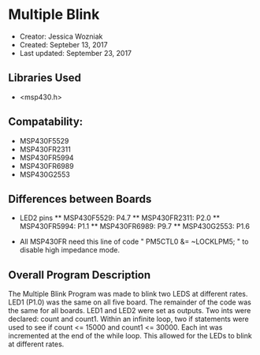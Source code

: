 # Multiple Blink
* Creator: Jessica Wozniak
* Created: Septeber 13, 2017
* Last updated: September 23, 2017

## Libraries Used
* <msp430.h>

## Compatability:
* MSP430F5529
* MSP430FR2311
* MSP430FR5994
* MSP430FR6989
* MSP430G2553

## Differences between Boards
* LED2 pins
** MSP430F5529: P4.7 
** MSP430FR2311: P2.0
** MSP430FR5994: P1.1
** MSP430FR6989: P9.7
** MSP430G2553: P1.6

* All MSP430FR need this line of code " PM5CTL0 &= ~LOCKLPM5; " to disable high impedance mode.

## Overall Program Description
The Multiple Blink Program was made to blink two LEDS at different rates. LED1 (P1.0) was the same on all five board. The remainder of the code was the same for all boards. LED1 and LED2 were set as outputs. Two ints were declared: count and count1. Within an infinite loop, two if statements were used to see if count <= 15000 and count1 <= 30000. Each int was incremented at the end of the while loop. This allowed for the LEDs to blink at different rates.
